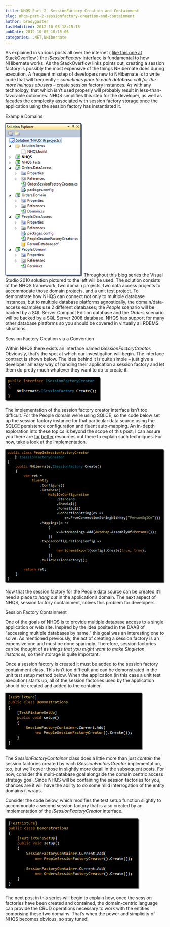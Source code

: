 ```yaml
---
title: NHQS Part 2- SessionFactory Creation and Containment
slug: nhqs-part-2-sessionfactory-creation-and-containment
author: bradygaster
lastModified: 2012-10-05 18:15:15
pubDate: 2012-10-05 18:15:06
categories: .NET,NHibernate
---
```


<p>As explained in various posts all over the internet (
  <a href="http://stackoverflow.com/questions/2931036/multiple-sessionfactories-in-windows-service-with-nhibernate">like this one at StackOverflow</a> ) the <em>ISessionFactory </em> interface is fundamental to how NHibernate works. As the StackOverflow links points out, creating a session factory is possibly the most expensive of the things NHibernate does during
  execution. A frequent misstep of developers new to NHibernate is to write code that will frequently &#x2013; <em>sometimes prior to each database call for the more heinous abusers</em>  &#x2013; create session factory instances. As with any technology, that which
  isn&#x2019;t used properly will probably result in less-than-favorable outcomes. NHQS simplifies this step for the developer, as well as facades the complexity associated with session factory storage once the application using the session factory has instantiated
  it.</p>
Example Domains
<p>
  <a href="/Media/Default/Windows-Live-Writer/NHQS-Part-2_8C38/image_18.png">
    <img alt="image" src="media/image_thumb_6.png">
  </a> Throughout this blog series the Visual Studio 2010 solution pictured to the left will be used. The solution consists of the NHQS framework, two domain projects, two data access projects to accommodate those domain projects, and a unit test project.
  To demonstrate how NHQS can connect not only to multiple database instances, but to multiple database platforms agnostically, the domain/data-access examples use 2 different databases; the <em>People </em> scenario will be backed by a SQL Server Compact
  Edition database and the <em>Orders </em> scenario will be backed by a SQL Server 2008 database. NHQS has support for many other database platforms so you should be covered in virtually all RDBMS situations.</p>
Session Factory Creation via a Convention
<p>Within NHQS there exists an interface named <em>ISessionFactoryCreator. </em> Obviously, that&#x2019;s the spot at which our investigation will begin. The interface contract is shown below. The idea behind it is quite simple &#x2013; just give a developer an easy way
  of handing their application a session factory and let them do pretty much whatever they want to do to create it.</p>
<p>
  <img alt="The contract for creating a session factory" src="media/image_3.png">
</p>
<p>The implementation of the session factory creator interface isn&#x2019;t too difficult. For the People domain we&#x2019;re using SQLCE, so the code below set up the session factory instance for that particular data source using the SQLCE persistence configuration and
  fluent auto-mapping. An in-depth exploration into these topics is beyond the scope of this post; I can assure you there are
  <a title="from the Fluent NHibernate documentation - how to fluently configure NHibernate" href="http://wiki.fluentnhibernate.org/Getting_started#Configuration">far</a> 
  <a title="Fluent NHibernate configuration in-depth" href="http://wiki.fluentnhibernate.org/Fluent_configuration">better</a>  resources out there to explain such techniques. For now, take a look at the implementation.</p>
<p>
  <img alt="Creating a SQL Compact Edition-backed NHibernate Session Factory" src="media/image_10.png">
</p>
<p>Now that the session factory for the People data source can be created it&#x2019;ll need a place to <em>hang out </em> in the application&#x2019;s domain. The next aspect of NHQS, session factory containment, solves this problem for developers.</p>
Session Factory Containment
<p>One of the goals of NHQS is to provide multiple database access to a single application or web site. Inspired by the idea posited in the DAAB of &#x201C;accessing multiple databases by name,&#x201D; this goal was an interesting one to solve. As mentioned previously,
  the act of creating a session factory is an expensive one and must be done sparingly. Therefore, session factories can be thought of as <em>things that you might want to make Singleton instances, </em> so their storage is quite important.</p>
<p>Once a session factory is created it must be added to the session factory containment class. This isn&#x2019;t too difficult and can be demonstrated in the unit test setup method below. When the application (in this case a unit test execution) starts up, all
  of the session factories used by the application should be created and added to the container.</p>
<p>
  <img alt="Adding a session factory to the container" src="media/image_13.png">
</p>
<p>The <em>SessionFactoryContainer </em> class does a little more than just <em>contain </em> the session factories created by each <em>ISessionFactoryCreator</em>  implementation, too, but we&#x2019;ll cover those in slightly more detail in the subsequent posts.
  For now, consider the multi-database goal alongside the domain centric access strategy goal. Since NHQS will be containing the session factories for you, chances are it will have the ability to do some mild interrogation of the entity domains it wraps.</p>
<p>Consider the code below, which modifies the test setup function slightly to accommodate a second session factory that is also created by an implementation of the <em>ISessionFactoryCreator </em> interface.</p>
<p>
  <img alt="Adding two session factories to the container" src="media/image_16.png">
</p>
<p>The next post in this series will begin to explain how, once the session factories have been created and contained, the domain-centric language can provide the CRUD operations necessary to work with the entities comprising these two domains. That&#x2019;s when
  the power and simplicity of NHQS becomes obvious, so stay tuned!</p>
